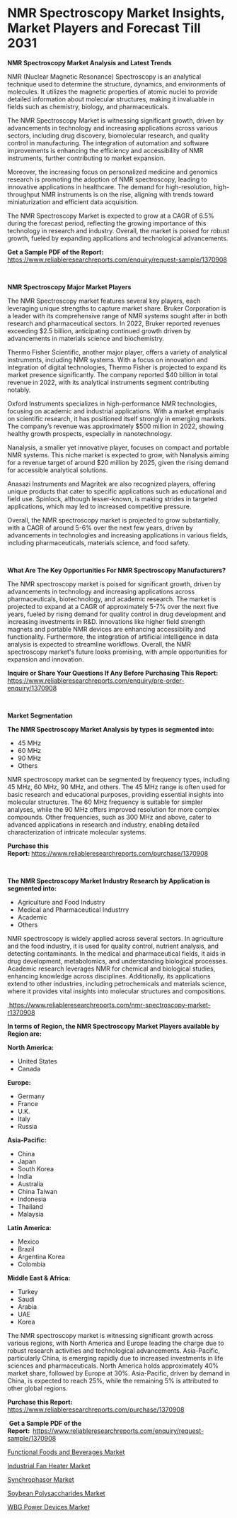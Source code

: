 <p><h1>NMR Spectroscopy Market Insights, Market Players and Forecast Till 2031</h1></p><p><strong>NMR Spectroscopy Market Analysis and Latest Trends</strong></p>
<p><p>NMR (Nuclear Magnetic Resonance) Spectroscopy is an analytical technique used to determine the structure, dynamics, and environments of molecules. It utilizes the magnetic properties of atomic nuclei to provide detailed information about molecular structures, making it invaluable in fields such as chemistry, biology, and pharmaceuticals. </p><p>The NMR Spectroscopy Market is witnessing significant growth, driven by advancements in technology and increasing applications across various sectors, including drug discovery, biomolecular research, and quality control in manufacturing. The integration of automation and software improvements is enhancing the efficiency and accessibility of NMR instruments, further contributing to market expansion.</p><p>Moreover, the increasing focus on personalized medicine and genomics research is promoting the adoption of NMR spectroscopy, leading to innovative applications in healthcare. The demand for high-resolution, high-throughput NMR instruments is on the rise, aligning with trends toward miniaturization and efficient data acquisition.</p><p>The NMR Spectroscopy Market is expected to grow at a CAGR of 6.5% during the forecast period, reflecting the growing importance of this technology in research and industry. Overall, the market is poised for robust growth, fueled by expanding applications and technological advancements.</p></p>
<p><strong>Get a Sample PDF of the Report:&nbsp;</strong> <a href="https://www.reliableresearchreports.com/enquiry/request-sample/1370908?utm_campaign=1781&utm_medium=2&utm_source=Github&utm_content=ia&utm_term=29102024&utm_id=nmr-spectroscopy">https://www.reliableresearchreports.com/enquiry/request-sample/1370908</a></p>
<p>&nbsp;</p>
<p><strong>NMR Spectroscopy Major Market Players</strong></p>
<p><p>The NMR Spectroscopy market features several key players, each leveraging unique strengths to capture market share. Bruker Corporation is a leader with its comprehensive range of NMR systems sought after in both research and pharmaceutical sectors. In 2022, Bruker reported revenues exceeding $2.5 billion, anticipating continued growth driven by advancements in materials science and biochemistry.</p><p>Thermo Fisher Scientific, another major player, offers a variety of analytical instruments, including NMR systems. With a focus on innovation and integration of digital technologies, Thermo Fisher is projected to expand its market presence significantly. The company reported $40 billion in total revenue in 2022, with its analytical instruments segment contributing notably.</p><p>Oxford Instruments specializes in high-performance NMR technologies, focusing on academic and industrial applications. With a market emphasis on scientific research, it has positioned itself strongly in emerging markets. The company’s revenue was approximately $500 million in 2022, showing healthy growth prospects, especially in nanotechnology.</p><p>Nanalysis, a smaller yet innovative player, focuses on compact and portable NMR systems. This niche market is expected to grow, with Nanalysis aiming for a revenue target of around $20 million by 2025, given the rising demand for accessible analytical solutions.</p><p>Anasazi Instruments and Magritek are also recognized players, offering unique products that cater to specific applications such as educational and field use. Spinlock, although lesser-known, is making strides in targeted applications, which may led to increased competitive pressure.</p><p>Overall, the NMR spectroscopy market is projected to grow substantially, with a CAGR of around 5-6% over the next few years, driven by advancements in technologies and increasing applications in various fields, including pharmaceuticals, materials science, and food safety.</p></p>
<p>&nbsp;</p>
<p><strong>What Are The Key Opportunities For NMR Spectroscopy Manufacturers?</strong></p>
<p><p>The NMR spectroscopy market is poised for significant growth, driven by advancements in technology and increasing applications across pharmaceuticals, biotechnology, and academic research. The market is projected to expand at a CAGR of approximately 5-7% over the next five years, fueled by rising demand for quality control in drug development and increasing investments in R&D. Innovations like higher field strength magnets and portable NMR devices are enhancing accessibility and functionality. Furthermore, the integration of artificial intelligence in data analysis is expected to streamline workflows. Overall, the NMR spectroscopy market's future looks promising, with ample opportunities for expansion and innovation.</p></p>
<p><strong>Inquire or Share Your Questions If Any Before Purchasing This Report:</strong> <a href="https://www.reliableresearchreports.com/enquiry/pre-order-enquiry/1370908?utm_campaign=1781&utm_medium=2&utm_source=Github&utm_content=ia&utm_term=29102024&utm_id=nmr-spectroscopy">https://www.reliableresearchreports.com/enquiry/pre-order-enquiry/1370908</a></p>
<p>&nbsp;</p>
<p><strong>Market Segmentation</strong></p>
<p><strong>The NMR Spectroscopy Market Analysis by types is segmented into:</strong></p>
<p><ul><li>45 MHz</li><li>60 MHz</li><li>90 MHz</li><li>Others</li></ul></p>
<p><p>NMR spectroscopy market can be segmented by frequency types, including 45 MHz, 60 MHz, 90 MHz, and others. The 45 MHz range is often used for basic research and educational purposes, providing essential insights into molecular structures. The 60 MHz frequency is suitable for simpler analyses, while the 90 MHz offers improved resolution for more complex compounds. Other frequencies, such as 300 MHz and above, cater to advanced applications in research and industry, enabling detailed characterization of intricate molecular systems.</p></p>
<p><strong>Purchase this Report:&nbsp;</strong><a href="https://www.reliableresearchreports.com/purchase/1370908?utm_campaign=1781&utm_medium=2&utm_source=Github&utm_content=ia&utm_term=29102024&utm_id=nmr-spectroscopy">https://www.reliableresearchreports.com/purchase/1370908</a></p>
<p>&nbsp;</p>
<p><strong>The NMR Spectroscopy Market Industry Research by Application is segmented into:</strong></p>
<p><ul><li>Agriculture and Food Industry</li><li>Medical and Pharmaceutical Industrry</li><li>Academic</li><li>Others</li></ul></p>
<p><p>NMR spectroscopy is widely applied across several sectors. In agriculture and the food industry, it is used for quality control, nutrient analysis, and detecting contaminants. In the medical and pharmaceutical fields, it aids in drug development, metabolomics, and understanding biological processes. Academic research leverages NMR for chemical and biological studies, enhancing knowledge across disciplines. Additionally, its applications extend to other industries, including petrochemicals and materials science, where it provides vital insights into molecular structures and compositions.</p></p>
<p><a href="https://www.reliableresearchreports.com/nmr-spectroscopy-market-r1370908?utm_campaign=1781&utm_medium=2&utm_source=Github&utm_content=ia&utm_term=29102024&utm_id=nmr-spectroscopy">&nbsp;https://www.reliableresearchreports.com/nmr-spectroscopy-market-r1370908</a></p>
<p><strong>In terms of Region, the NMR Spectroscopy Market Players available by Region are:</strong></p>
<p>
    <p> <strong> North America: </strong>
        <ul>
            <li>United States</li>
            <li>Canada</li>
        </ul>
        </p> 
    <p> <strong> Europe: </strong>
        <ul>
            <li>Germany</li>
            <li>France</li>
            <li>U.K.</li>
            <li>Italy</li>
            <li>Russia</li>
        </ul>
        </p> 
    <p> <strong> Asia-Pacific: </strong>
        <ul>
            <li>China</li>
            <li>Japan</li>
            <li>South Korea</li>
            <li>India</li>
            <li>Australia</li>
            <li>China Taiwan</li>
            <li>Indonesia</li>
            <li>Thailand</li>
            <li>Malaysia</li>
        </ul>
        </p> 
    <p> <strong> Latin America: </strong>
        <ul>
            <li>Mexico</li>
            <li>Brazil</li>
            <li>Argentina Korea</li>
            <li>Colombia</li>
        </ul>
        </p> 
    <p> <strong> Middle East & Africa: </strong>
        <ul>
            <li>Turkey</li>
            <li>Saudi</li>
            <li>Arabia</li>
            <li>UAE</li>
            <li>Korea</li>
        </ul>
    </p>
    </p>
<p><p>The NMR spectroscopy market is witnessing significant growth across various regions, with North America and Europe leading the charge due to robust research activities and technological advancements. Asia-Pacific, particularly China, is emerging rapidly due to increased investments in life sciences and pharmaceuticals. North America holds approximately 40% market share, followed by Europe at 30%. Asia-Pacific, driven by demand in China, is expected to reach 25%, while the remaining 5% is attributed to other global regions.</p></p>
<p><strong>Purchase this Report: </strong><a href="https://www.reliableresearchreports.com/purchase/1370908?utm_campaign=1781&utm_medium=2&utm_source=Github&utm_content=ia&utm_term=29102024&utm_id=nmr-spectroscopy">https://www.reliableresearchreports.com/purchase/1370908</a></p>
<p>&nbsp;<strong>Get a Sample PDF of the Report:&nbsp;&nbsp;</strong><a href="https://www.reliableresearchreports.com/enquiry/request-sample/1370908?utm_campaign=1781&utm_medium=2&utm_source=Github&utm_content=ia&utm_term=29102024&utm_id=nmr-spectroscopy">https://www.reliableresearchreports.com/enquiry/request-sample/1370908</a></p>
<p><strong></strong></p>
<p><p><a href="https://www.linkedin.com/pulse/consumer-behavior-shifts-functional-foods-beverages-market-kyqie?utm_campaign=1781&utm_medium=2&utm_source=Github&utm_content=ia&utm_term=29102024&utm_id=nmr-spectroscopy">Functional Foods and Beverages Market</a></p><p><a href="https://www.linkedin.com/pulse/industrial-fan-heater-market-investigation-industry-fe2we?utm_campaign=1781&utm_medium=2&utm_source=Github&utm_content=ia&utm_term=29102024&utm_id=nmr-spectroscopy">Industrial Fan Heater Market</a></p><p><a href="https://www.linkedin.com/pulse/synchrophasor-market-size-type-product-global-industry-analysis-zyxne?utm_campaign=1781&utm_medium=2&utm_source=Github&utm_content=ia&utm_term=29102024&utm_id=nmr-spectroscopy">Synchrophasor Market</a></p><p><a href="https://www.linkedin.com/pulse/soybean-polysaccharides-market-global-insights-regional-analysis-6odue?utm_campaign=1781&utm_medium=2&utm_source=Github&utm_content=ia&utm_term=29102024&utm_id=nmr-spectroscopy">Soybean Polysaccharides Market</a></p><p><a href="https://www.linkedin.com/pulse/wbg-power-devices-market-global-regional-analysis-focus-2j7se?utm_campaign=1781&utm_medium=2&utm_source=Github&utm_content=ia&utm_term=29102024&utm_id=nmr-spectroscopy">WBG Power Devices Market</a></p></p>